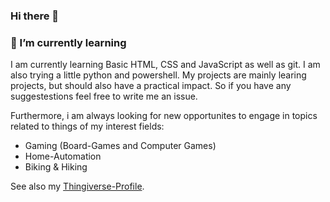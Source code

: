 ### Hi there 👋
### 🌱 I’m currently learning
I am currently learning Basic HTML, CSS and JavaScript as well as git. I am also trying a little python and powershell.
My projects are mainly learing projects, but should also have a practical impact. So if you have any suggestestions feel free to write me an issue.

Furthermore, i am always looking for new opportunites to engage in topics related to things of my interest fields:
- Gaming (Board-Games and Computer Games)
- Home-Automation
- Biking & Hiking

See also my [Thingiverse-Profile](www.bit.ly/alos-things).

<!--
**alos-source/alos-source** is a ✨ _special_ ✨ repository because its `README.md` (this file) appears on your GitHub profile.

Here are some ideas to get you started:

- 🔭 I’m currently working on ...
- 🌱 I’m currently learning ...
- 👯 I’m looking to collaborate on ...
- 🤔 I’m looking for help with ...
- 💬 Ask me about ...
- 📫 How to reach me: ...
- 😄 Pronouns: ...
- ⚡ Fun fact: ...
-->
